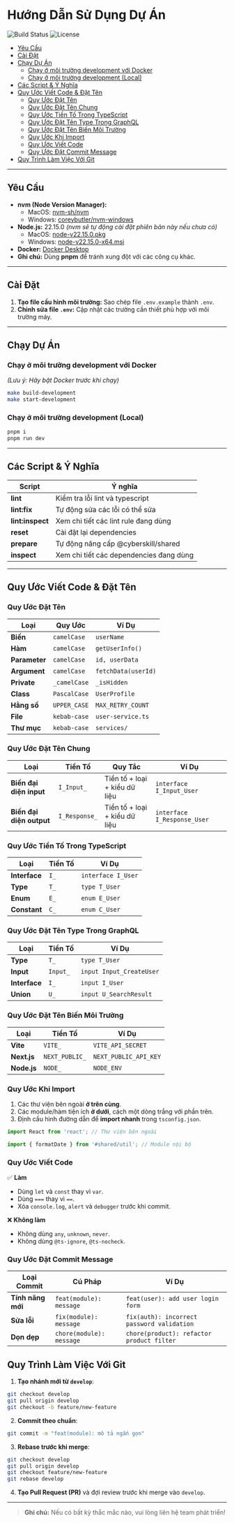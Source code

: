 # Hướng Dẫn Sử Dụng Dự Án

![Build Status](https://img.shields.io/badge/build-passing-brightgreen)
![License](https://img.shields.io/badge/license-MIT-blue)

<!-- Mục lục -->

- [Yêu Cầu](#yêu-cầu)
- [Cài Đặt](#cài-đặt)
- [Chạy Dự Án](#chạy-dự-án)
    - [Chạy ở môi trường development với Docker](#chạy-ở-môi-trường-development-với-docker)
    - [Chạy ở môi trường development (Local)](#chạy-ở-môi-trường-development-local)
- [Các Script & Ý Nghĩa](#các-script--ý-nghĩa)
- [Quy Ước Viết Code & Đặt Tên](#quy-ước-viết-code--đặt-tên)
    - [Quy Ước Đặt Tên](#quy-ước-đặt-tên)
    - [Quy Ước Đặt Tên Chung](#quy-ước-đặt-tên-chung)
    - [Quy Ước Tiền Tố Trong TypeScript](#quy-ước-tiền-tố-trong-typescript)
    - [Quy Ước Đặt Tên Type Trong GraphQL](#quy-ước-đặt-tên-type-trong-graphql)
    - [Quy Ước Đặt Tên Biến Môi Trường](#quy-ước-đặt-tên-biến-môi-trường)
    - [Quy Ước Khi Import](#quy-ước-khi-import)
    - [Quy Ước Viết Code](#quy-ước-viết-code)
    - [Quy Ước Đặt Commit Message](#quy-ước-đặt-commit-message)
- [Quy Trình Làm Việc Với Git](#quy-trình-làm-việc-với-git)

---

## Yêu Cầu

- **nvm (Node Version Manager):**
    - MacOS: [nvm-sh/nvm](https://github.com/nvm-sh/nvm)
    - Windows: [coreybutler/nvm-windows](https://github.com/coreybutler/nvm-windows)
- **Node.js:** 22.15.0
  _(nvm sẽ tự động cài đặt phiên bản này nếu chưa có)_
    - MacOS: [node-v22.15.0.pkg](https://nodejs.org/dist/v22.15.0/node-v22.15.0.pkg)
    - Windows: [node-v22.15.0-x64.msi](https://nodejs.org/dist/v22.15.0/node-v22.15.0-x64.msi)
- **Docker:** [Docker Desktop](https://www.docker.com/products/docker-desktop)
- **Ghi chú:** Dùng **pnpm** để tránh xung đột với các công cụ khác.

---

## Cài Đặt

1. **Tạo file cấu hình môi trường:**
   Sao chép file `.env.example` thành `.env`.
2. **Chỉnh sửa file `.env`:**
   Cập nhật các trường cần thiết phù hợp với môi trường máy.

---

## Chạy Dự Án

### Chạy ở môi trường development với Docker

_(Lưu ý: Hãy bật Docker trước khi chạy)_

```bash
make build-development
make start-development
```

### Chạy ở môi trường development (Local)

```bash
pnpm i
pnpm run dev
```

---

## Các Script & Ý Nghĩa

| Script           | Ý nghĩa                                 |
| ---------------- | --------------------------------------- |
| **lint**         | Kiểm tra lỗi lint và typescript         |
| **lint:fix**     | Tự động sửa các lỗi có thể sửa          |
| **lint:inspect** | Xem chi tiết các lint rule đang dùng    |
| **reset**        | Cài đặt lại dependencies                |
| **prepare**      | Tự động nâng cấp @cyberskill/shared     |
| **inspect**      | Xem chi tiết các dependencies đang dùng |

---

## Quy Ước Viết Code & Đặt Tên

### Quy Ước Đặt Tên

| Loại          | Quy Ước      | Ví Dụ               |
| ------------- | ------------ | ------------------- |
| **Biến**      | `camelCase`  | `userName`          |
| **Hàm**       | `camelCase`  | `getUserInfo()`     |
| **Parameter** | `camelCase`  | `id, userData`      |
| **Argument**  | `camelCase`  | `fetchData(userId)` |
| **Private**   | `_camelCase` | `_isHidden`         |
| **Class**     | `PascalCase` | `UserProfile`       |
| **Hằng số**   | `UPPER_CASE` | `MAX_RETRY_COUNT`   |
| **File**      | `kebab-case` | `user-service.ts`   |
| **Thư mục**   | `kebab-case` | `services/`         |

### Quy Ước Đặt Tên Chung

| Loại                     | Tiền Tố       | Quy Tắc                       | Ví Dụ                       |
| ------------------------ | ------------- | ----------------------------- | --------------------------- |
| **Biến đại diện input**  | `I_Input_`    | Tiền tố + loại + kiểu dữ liệu | `interface I_Input_User`    |
| **Biến đại diện output** | `I_Response_` | Tiền tố + loại + kiểu dữ liệu | `interface I_Response_User` |

### Quy Ước Tiền Tố Trong TypeScript

| Loại          | Tiền Tố | Ví Dụ              |
| ------------- | ------- | ------------------ |
| **Interface** | `I_`    | `interface I_User` |
| **Type**      | `T_`    | `type T_User`      |
| **Enum**      | `E_`    | `enum E_User`      |
| **Constant**  | `C_`    | `enum C_User`      |

### Quy Ước Đặt Tên Type Trong GraphQL

| Loại          | Tiền Tố  | Ví Dụ                    |
| ------------- | -------- | ------------------------ |
| **Type**      | `T_`     | `type T_User`            |
| **Input**     | `Input_` | `input Input_CreateUser` |
| **Interface** | `I_`     | `input I_User`           |
| **Union**     | `U_`     | `input U_SearchResult`   |

### Quy Ước Đặt Tên Biến Môi Trường

| Loại        | Tiền Tố        | Ví Dụ                 |
| ----------- | -------------- | --------------------- |
| **Vite**    | `VITE_`        | `VITE_API_SECRET`     |
| **Next.js** | `NEXT_PUBLIC_` | `NEXT_PUBLIC_API_KEY` |
| **Node.js** | `NODE_`        | `NODE_ENV`            |

### Quy Ước Khi Import

1. Các thư viện bên ngoài **ở trên cùng**.
2. Các module/hàm tiện ích **ở dưới**, cách một dòng trắng với phần trên.
3. Định cấu hình đường dẫn để **import nhanh** trong `tsconfig.json`.

```ts
import React from 'react'; // Thư viện bên ngoài

import { formatDate } from '#shared/util'; // Module nội bộ
```

### Quy Ước Viết Code

✅ **Làm**

- Dùng `let` và `const` thay vì `var`.
- Dùng `===` thay vì `==`.
- Xóa `console.log`, `alert` và `debugger` trước khi commit.

❌ **Không làm**

- Không dùng `any`, `unknown`, `never`.
- Không dùng `@ts-ignore`, `@ts-nocheck`.

### Quy Ước Đặt Commit Message

| Loại Commit       | Cú Pháp                  | Ví Dụ                                      |
| ----------------- | ------------------------ | ------------------------------------------ |
| **Tính năng mới** | `feat(module): message`  | `feat(user): add user login form`          |
| **Sửa lỗi**       | `fix(module): message`   | `fix(auth): incorrect password validation` |
| **Dọn dẹp**       | `chore(module): message` | `chore(product): refactor product filter`  |

## Quy Trình Làm Việc Với Git

1. **Tạo nhánh mới từ `develop`**:

```bash
git checkout develop
git pull origin develop
git checkout -b feature/new-feature
```

2. **Commit theo chuẩn**:

```bash
git commit -m "feat(module): mô tả ngắn gọn"
```

3. **Rebase trước khi merge**:

```bash
git checkout develop
git pull origin develop
git checkout feature/new-feature
git rebase develop
```

4. **Tạo Pull Request (PR)** và đợi review trước khi merge vào `develop`.

---

> **Ghi chú:** Nếu có bất kỳ thắc mắc nào, vui lòng liên hệ team phát triển!
